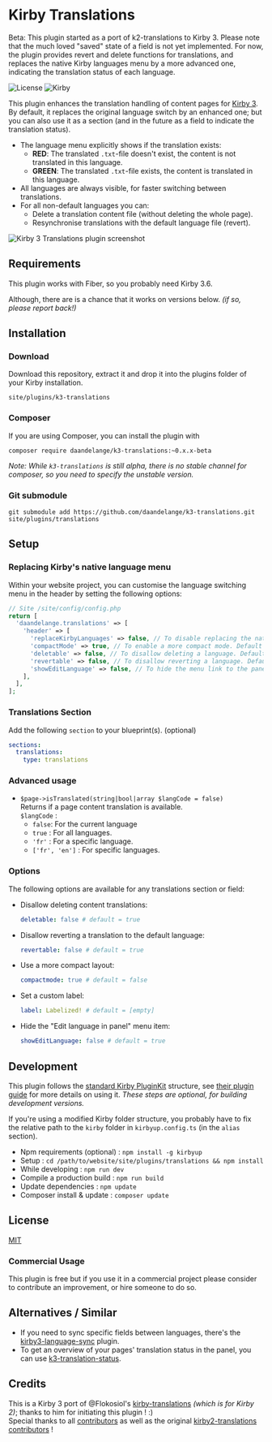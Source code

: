 # Kirby Translations

Beta: This plugin started as a port of k2-translations to Kirby 3. Please note that the much loved "saved" state of a field is not yet implemented. For now, the plugin provides revert and delete functions for translations, and replaces the native Kirby languages menu by a more advanced one, indicating the translation status of each language.

![License](https://img.shields.io/badge/License-MIT-green.svg) ![Kirby](https://img.shields.io/badge/Kirby-3.6+-f0c674.svg)

This plugin enhances the translation handling of content pages for [Kirby 3](http://getkirby.com).
By default, it replaces the original language switch by an enhanced one; but you can also use it as a section (and in the future as a field to indicate the translation status).

- The language menu explicitly shows if the translation exists:
  - **RED**: The translated `.txt`-file doesn't exist, the content is not translated in this language.
  - **GREEN**: The translated `.txt`-file exists, the content is translated in this language.
- All languages are always visible, for faster switching between translations.
- For all non-default languages you can:
  - Delete a translation content file (without deleting the whole page).
  - Resynchronise translations with the default language file (revert).

![Kirby 3 Translations plugin screenshot](https://user-images.githubusercontent.com/7975568/156542901-0b3713af-25a1-4d5b-9df4-2cd5196b2516.gif)

## Requirements

This plugin works with Fiber, so you probably need Kirby 3.6.

Although, there are is a chance that it works on versions below. _(if so, please report back!)_


## Installation

### Download

Download this repository, extract it and drop it into the plugins folder of your Kirby installation.

```
site/plugins/k3-translations
```

### Composer

If you are using Composer, you can install the plugin with

```
composer require daandelange/k3-translations:~0.x.x-beta
```
_Note: While `k3-translations` is still alpha, there is no stable channel for composer, so you need to specify the unstable version._

### Git submodule

```
git submodule add https://github.com/daandelange/k3-translations.git site/plugins/translations
```


## Setup

### Replacing Kirby's native language menu

Within your website project, you can customise the language switching menu in the header by setting the following options:

```php
// Site /site/config/config.php
return [
  'daandelange.translations' => [
    'header' => [
      'replaceKirbyLanguages' => false, // To disable replacing the native lang menu. Default = true.
      'compactMode' => true, // To enable a more compact mode. Default = false. (alpha! only affects fields/sections)
      'deletable' => false, // To disallow deleting a language. Default = true.
      'revertable' => false, // To disallow reverting a language. Default = true.
      'showEditLanguage' => false, // To hide the menu link to the panel language. Default = true.
    ],
  ],
];
```

### Translations Section

Add the following `section` to your blueprint(s). (optional)

```yaml
sections:
  translations:
    type: translations
```

<!-- ### Translations Field

Add the following `field` to your blueprint(s). (optional)

```yaml
fields:
  translations:
    type: translations
``` -->

### Advanced usage
- `$page->isTranslated(string|bool|array $langCode = false)`  
  Returns if a page content translation is available.    
  `$langCode` : 
  - `false`: For the current language
  - `true` : For all languages.
  - `'fr'` : For a specific language.
  - `['fr', 'en']` : For specific languages.

### Options

The following options are available for any translations section or field:

- Disallow deleting content translations:  
  ```yaml
  deletable: false # default = true
  ```
- Disallow reverting a translation to the default language:  
  ```yaml
  revertable: false # default = true
  ```
- Use a more compact layout:  
  ```yaml
  compactmode: true # default = false
  ```
- Set a custom label:  
  ```yaml
  label: Labelized! # default = [empty]
  ```
- Hide the "Edit language in panel" menu item:  
  ```yaml
  showEditLanguage: false # default = true
  ```


## Development

This plugin follows the [standard Kirby PluginKit](https://github.com/getkirby/pluginkit/tree/4-panel) structure, see [their plugin guide](https://getkirby.com/docs/guide/plugins/plugin-setup-basic) for more details on using it.
*These steps are optional, for building development versions.*

If you're using a modified Kirby folder structure, you probably have to fix the relative path to the `kirby` folder in `kirbyup.config.ts` (in the `alias` section).

- Npm requirements (optional) : `npm install -g kirbyup`
- Setup                       : `cd /path/to/website/site/plugins/translations && npm install`
- While developing            : `npm run dev`
- Compile a production build  : `npm run build`
- Update dependencies         : `npm update`
- Composer install & update   : `composer update`

## License

[MIT](https://github.com/daandelange/k3-translations/blob/main/.github/LICENSE)

### Commercial Usage

This plugin is free but if you use it in a commercial project please consider to contribute an improvement, or hire someone to do so.

## Alternatives / Similar
- If you need to sync specific fields between languages, there's the [kirby3-language-sync](https://github.com/sietseveenman/kirby3-language-sync) plugin.
- To get an overview of your pages' translation status in the panel, you can use [k3-translation-status](https://github.com/doldenroller/k3-translation-status).

## Credits

This is a Kirby 3 port of @Flokosiol's [kirby-translations](https://github.com/flokosiol/kirby-translations) _(which is for Kirby 2)_; thanks to him for initiating this plugin ! :)  
Special thanks to all [contributors](https://github.com/daandelange/k3-translations/graph/contributors) as well as the original [kirby2-translations contributors](https://github.com/flokosiol/kirby-translations/graphs/contributors) !